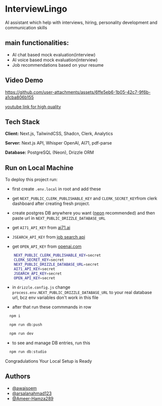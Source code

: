 
# InterviewLingo

AI assistant which help with interviews, hiring, personality development and communication skills

## main functionalities:
- AI chat based mock evaluation(interview) 
- AI voice based mock evaluation(interview) 
- Job recommendations based on your resume 

## Video Demo

https://github.com/user-attachments/assets/6ffe5eb6-1b05-42c7-9f6b-a1cba806b155

[youtube link for high quality](https://www.youtube.com/watch?v=IAL25d5lGWE)

## Tech Stack

**Client:** Next.js, TailwindCSS, Shadcn, Clerk, Analytics

**Server:** Next.js API, Whisper OpenAI, AI71, pdf-parse

**Database:** PostgreSQL (Neon), Drizzle ORM


## Run on Local Machine

To deploy this project run:

- first create `.env.local` in root and add these

- get `NEXT_PUBLIC_CLERK_PUBLISHABLE_KEY` and `CLERK_SECRET_KEY`from clerk dashboard after creating fresh project.

- create postgres DB anywhere you want ([neon](https://github.com/neondatabase/neon) recommended) and then paste url in `NEXT_PUBLIC_DRIZZLE_DATABASE_URL`

- get `AI71_API_KEY` from [ai71.ai](https://ai71.ai/)

- `JSEARCH_API_KEY` from [job search api](https://rapidapi.com/letscrape-6bRBa3QguO5/api/jsearch)

- get `OPEN_API_KEY` from [openai.com](https://openai.com/)

```bash
    NEXT_PUBLIC_CLERK_PUBLISHABLE_KEY=secret
    CLERK_SECRET_KEY=secret
    NEXT_PUBLIC_DRIZZLE_DATABASE_URL=secret
    AI71_API_KEY=secret
    JSEARCH_API_KEY=secret
    OPEN_API_KEY=secret
```

- in `drizzle.config.js` change `process.env.NEXT_PUBLIC_DRIZZLE_DATABASE_URL` to your real database url, bcz env variables don't work in this file  

- after that run these commmands in row

```bash
  npm i
```
```bash
  npm run db:push
```
```bash
  npm run dev
```
- to see and manage DB entries, run this

```bash
  npm run db:studio
```

Congradulations Your Local Setup is Ready

## Authors

- [@awaisoem](https://www.github.com/awaisoem)
- [@arsalanahmad123](https://www.github.com/arsalanahmad123)
- [@Ameer-Hamza289](https://www.github.com/Ameer-Hamza289)


